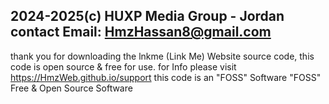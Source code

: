 2024-2025(c)
HUXP Media Group - Jordan
contact Email: HmzHassan8@gmail.com
-----------------------------------------------------
thank you for downloading the lnkme (Link Me) Website
source code, this code is open source & free for use.
for Info please visit https://HmzWeb.github.io/support
this code is an "FOSS" Software
"FOSS" Free & Open Source Software